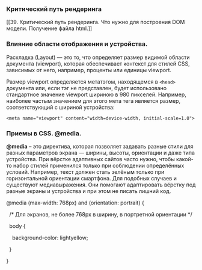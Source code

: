 ### Критический путь рендеринга
[[39. Критический путь рендеринга. Что нужно для построения DOM модели. Получение файла html.]]

### Влияние области отображения и устройства.

Раскладка (Layout) — это то, что определяет размер видимой области документа (viewport), которая обеспечивает контекст для стилей CSS, зависимых от него, например, проценты или единицы viewport.

Размер viewport определяется метатэгом, находящемся в `<head>` документа или, если тэг не представлен, будет использовано стандартное значение viewport шириною в 980 пикселей. Например, наиболее частым значением для этого мета тега является размер, соответствующий с шириной устройства:

`<meta name="viewport" content="width=device-width, initial-scale=1.0">`
### Приемы в CSS. @media.

**@media** – это директива, которая позволяет задавать разные стили для разных параметров экрана — ширины, высоты, ориентации и даже типа устройства. При вёрстке адаптивных сайтов часто нужно, чтобы какой-то набор стилей применился только при соблюдении определённых условий. Например, текст должен стать зелёным только при горизонтальной ориентации смартфона. Для подобных случаев и существуют медиавыражения. Они помогают адаптировать вёрстку под разные экраны и устройства и при этом не писать лишний код.

@media (max-width: 768px) and (orientation: portrait) {

  /* Для экранов, не более 768px в ширину, в портретной ориентации */

  body {

    background-color: lightyellow;

  }

}